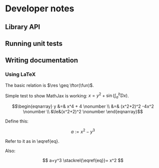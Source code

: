 # Developer notes

## Library API

## Running unit tests


##
## Writing documentation

### Using LaTeX

$\newcommand{\fun}{{\color{green}f}}$
$\newcommand{\res}{{\color{red}r}}$
$\newcommand{\ftor}{{\color{blue}h}}$

The basic relation is $\res \geq \ftor(\fun)$.


Simple test to show MathJax is working: $x = y^2 + \sin(\int_a^b D x)$.

$$\begin{eqnarray}
y &=& x^4 + 4      \nonumber \\
  &=& (x^2+2)^2 -4x^2 \nonumber \\
  &\le&(x^2+2)^2    \nonumber
\end{eqnarray}$$


Define this:

$$a := x^2-y^3 \tag{eq}\label{eq}$$

Refer to it as in \eqref{eq}.

Also:

$$ a+y^3 \stackrel{\eqref{eq}}= x^2 $$

<!--
## Types

<render class='hasse' style='width: 10em'>
    poset {
        afloat ≼ aint ≼ aNat
    }
</render> -->
